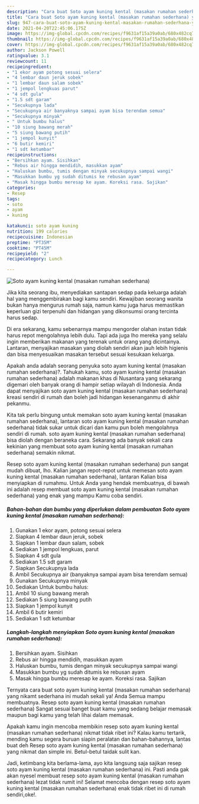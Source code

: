```yaml
---
description: "Cara buat Soto ayam kuning kental (masakan rumahan sederhana) yang lezat dan Mudah Dibuat"
title: "Cara buat Soto ayam kuning kental (masakan rumahan sederhana) yang lezat dan Mudah Dibuat"
slug: 947-cara-buat-soto-ayam-kuning-kental-masakan-rumahan-sederhana-yang-lezat-dan-mudah-dibuat
date: 2021-04-20T22:45:06.175Z
image: https://img-global.cpcdn.com/recipes/f9631af15a39a0ab/680x482cq70/soto-ayam-kuning-kental-masakan-rumahan-sederhana-foto-resep-utama.jpg
thumbnail: https://img-global.cpcdn.com/recipes/f9631af15a39a0ab/680x482cq70/soto-ayam-kuning-kental-masakan-rumahan-sederhana-foto-resep-utama.jpg
cover: https://img-global.cpcdn.com/recipes/f9631af15a39a0ab/680x482cq70/soto-ayam-kuning-kental-masakan-rumahan-sederhana-foto-resep-utama.jpg
author: Jackson Powell
ratingvalue: 3.1
reviewcount: 11
recipeingredient:
- "1 ekor ayam potong sesuai selera"
- "4 lembar daun jeruk sobek"
- "1 lembar daun salam sobek"
- "1 jempol lengkuas parut"
- "4 sdt gula"
- "1.5 sdt garam"
- "Secukupnya lada"
- "Secukupnya air banyaknya sampai ayam bisa terendam semua"
- "Secukupnya minyak"
- " Untuk bumbu halus"
- "10 siung bawang merah"
- "5 siung bawang putih"
- "1 jempol kunyit"
- "6 butir kemiri"
- "1 sdt ketumbar"
recipeinstructions:
- "Bersihkan ayam. Sisihkan"
- "Rebus air hingga mendidih, masukkan ayam"
- "Haluskan bumbu, tumis dengan minyak secukupnya sampai wangi"
- "Masukkan bumbu yg sudah ditumis ke rebusan ayam"
- "Masak hingga bumbu meresap ke ayam. Koreksi rasa. Sajikan"
categories:
- Resep
tags:
- soto
- ayam
- kuning

katakunci: soto ayam kuning 
nutrition: 199 calories
recipecuisine: Indonesian
preptime: "PT35M"
cooktime: "PT45M"
recipeyield: "2"
recipecategory: Lunch

---
```



![Soto ayam kuning kental (masakan rumahan sederhana)](https://img-global.cpcdn.com/recipes/f9631af15a39a0ab/680x482cq70/soto-ayam-kuning-kental-masakan-rumahan-sederhana-foto-resep-utama.jpg)

Jika kita seorang ibu, menyediakan santapan sedap pada keluarga adalah hal yang menggembirakan bagi kamu sendiri. Kewajiban seorang  wanita bukan hanya mengurus rumah saja, namun kamu juga harus memastikan keperluan gizi terpenuhi dan hidangan yang dikonsumsi orang tercinta harus sedap.

Di era  sekarang, kamu sebenarnya mampu mengorder olahan instan tidak harus repot mengolahnya lebih dulu. Tapi ada juga lho mereka yang selalu ingin memberikan makanan yang terenak untuk orang yang dicintainya. Lantaran, menyajikan masakan yang diolah sendiri akan jauh lebih higienis dan bisa menyesuaikan masakan tersebut sesuai kesukaan keluarga. 



Apakah anda adalah seorang penyuka soto ayam kuning kental (masakan rumahan sederhana)?. Tahukah kamu, soto ayam kuning kental (masakan rumahan sederhana) adalah makanan khas di Nusantara yang sekarang digemari oleh banyak orang di hampir setiap wilayah di Indonesia. Anda dapat menyajikan soto ayam kuning kental (masakan rumahan sederhana) kreasi sendiri di rumah dan boleh jadi hidangan kesenanganmu di akhir pekanmu.

Kita tak perlu bingung untuk memakan soto ayam kuning kental (masakan rumahan sederhana), lantaran soto ayam kuning kental (masakan rumahan sederhana) tidak sukar untuk dicari dan kamu pun boleh mengolahnya sendiri di rumah. soto ayam kuning kental (masakan rumahan sederhana) bisa diolah dengan beraneka cara. Sekarang ada banyak sekali cara kekinian yang membuat soto ayam kuning kental (masakan rumahan sederhana) semakin nikmat.

Resep soto ayam kuning kental (masakan rumahan sederhana) pun sangat mudah dibuat, lho. Kalian jangan repot-repot untuk memesan soto ayam kuning kental (masakan rumahan sederhana), lantaran Kalian bisa menyiapkan di rumahmu. Untuk Anda yang hendak membuatnya, di bawah ini adalah resep membuat soto ayam kuning kental (masakan rumahan sederhana) yang enak yang mampu Kamu coba sendiri.

<!--inarticleads1-->

##### Bahan-bahan dan bumbu yang diperlukan dalam pembuatan Soto ayam kuning kental (masakan rumahan sederhana):

1. Gunakan 1 ekor ayam, potong sesuai selera
1. Siapkan 4 lembar daun jeruk, sobek
1. Siapkan 1 lembar daun salam, sobek
1. Sediakan 1 jempol lengkuas, parut
1. Siapkan 4 sdt gula
1. Sediakan 1.5 sdt garam
1. Siapkan Secukupnya lada
1. Ambil Secukupnya air (banyaknya sampai ayam bisa terendam semua)
1. Gunakan Secukupnya minyak
1. Sediakan  Untuk bumbu halus:
1. Ambil 10 siung bawang merah
1. Sediakan 5 siung bawang putih
1. Siapkan 1 jempol kunyit
1. Ambil 6 butir kemiri
1. Sediakan 1 sdt ketumbar




<!--inarticleads2-->

##### Langkah-langkah menyiapkan Soto ayam kuning kental (masakan rumahan sederhana):

1. Bersihkan ayam. Sisihkan
1. Rebus air hingga mendidih, masukkan ayam
1. Haluskan bumbu, tumis dengan minyak secukupnya sampai wangi
1. Masukkan bumbu yg sudah ditumis ke rebusan ayam
1. Masak hingga bumbu meresap ke ayam. Koreksi rasa. Sajikan




Ternyata cara buat soto ayam kuning kental (masakan rumahan sederhana) yang nikamt sederhana ini mudah sekali ya! Anda Semua mampu membuatnya. Resep soto ayam kuning kental (masakan rumahan sederhana) Sangat sesuai banget buat kamu yang sedang belajar memasak maupun bagi kamu yang telah lihai dalam memasak.

Apakah kamu ingin mencoba membikin resep soto ayam kuning kental (masakan rumahan sederhana) nikmat tidak ribet ini? Kalau kamu tertarik, mending kamu segera buruan siapin peralatan dan bahan-bahannya, lantas buat deh Resep soto ayam kuning kental (masakan rumahan sederhana) yang nikmat dan simple ini. Betul-betul taidak sulit kan. 

Jadi, ketimbang kita berlama-lama, ayo kita langsung saja sajikan resep soto ayam kuning kental (masakan rumahan sederhana) ini. Pasti anda gak akan nyesel membuat resep soto ayam kuning kental (masakan rumahan sederhana) lezat tidak rumit ini! Selamat mencoba dengan resep soto ayam kuning kental (masakan rumahan sederhana) enak tidak ribet ini di rumah sendiri,oke!.

